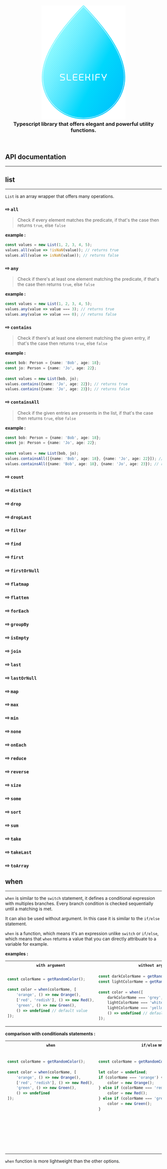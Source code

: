 <h3 align=center>
    <img src="logo_sleekify.png" alt="Sublime's custom image" style="text-align: center"/>
    <div style="text-align: center; font-weight: bold">Typescript library that offers elegant and powerful utility functions.</div>
</h3>

<br/>

## API documentation

---

## list

---

`List` is an array wrapper that offers many operations.

### ⇨ `all`

> Check if every element matches the predicate, if that's the case then returns `true`, else `false`

**example :**

```ts
const values = new List(1, 2, 3, 4, 5);
values.all(value => !isNaN(value)); // returns true
values.all(value => isNaN(value)); // returns false
```

### ⇨ `any`

> Check if there's at least one element matching the predicate, if that's the case then returns `true`, else `false`

**example :**

```ts
const values = new List(1, 2, 3, 4, 5);
values.any(value => value === 3); // returns true
values.any(value => value === 0); // returns false
```

### ⇨ `contains`

> Check if there's at least one element matching the given entry, if that's the case then returns `true`, else `false`

**example :**

```ts
const bob: Person = {name: 'Bob', age: 18};
const jo: Person = {name: 'Jo', age: 22};

const values = new List(bob, jo);
values.contains({name: 'Jo', age: 22}); // returns true
values.contains({name: 'Jo', age: 23}); // returns false
```

### ⇨ `containsAll`

> Check if the given entries are presents in the list, if that's the case then returns `true`, else `false`

**example :**

```ts
const bob: Person = {name: 'Bob', age: 18};
const jo: Person = {name: 'Jo', age: 22};

const values = new List(bob, jo);
values.containsAll([{name: 'Bob', age: 18}, {name: 'Jo', age: 22}]); // returns true
values.containsAll({name: 'Bob', age: 18}, {name: 'Jo', age: 23}); // returns false
```

### ⇨ `count`

### ⇨ `distinct`

### ⇨ `drop`

### ⇨ `dropLast`

### ⇨ `filter`

### ⇨ `find`

### ⇨ `first`

### ⇨ `firstOrNull`

### ⇨ `flatmap`

### ⇨ `flatten`

### ⇨ `forEach`

### ⇨ `groupBy`

### ⇨ `isEmpty`

### ⇨ `join`

### ⇨ `last`

### ⇨ `lastOrNull`

### ⇨ `map`

### ⇨ `max`

### ⇨ `min`

### ⇨ `none`

### ⇨ `onEach`

### ⇨ `reduce`

### ⇨ `reverse`

### ⇨ `size`

### ⇨ `some`

### ⇨ `sort`

### ⇨ `sum`

### ⇨ `take`

### ⇨ `takeLast`

### ⇨ `toArray`

## when

---

<p>
<code>when</code> is similar to the <code>switch</code> statement, it defines a conditional expression with multiples branches. Every branch condition is checked sequentially until a matching is met.

It can also be used without argument. In this case it is similar to the <code>if/else</code> statement.

<code>when</code> is a function, which means it's an expression unlike <code>switch</code> or <code>if/else</code>, which means that `when` returns a value that you can directly attribuate to a variable for example.
</p>

**examples :**

<table>
<th><code>with argument</code></th>
<th><code>without argument</code></th>
<tr>
<td>

```ts
const colorName = getRandomColor();

const color = when(colorName, [
    'orange', () => new Orange(),
    ['red', 'redish'], () => new Red(),
    'green', () => new Green(),
    () => undefined // default value
]);
```

</td>
<td>

```ts
const darkColorName = getRandomColor();
const lightColorName = getRandomColor();

const color = when([
    darkColorName === 'grey', () => new Grey(),
    lightColorName === 'white', () => new White(),
    lightColorName === 'yellow', () => new Yellow(),
    () => undefined // default value
]);
```

</td>
</tr>
</table>

**comparison with conditionals statements :**
<table>
<th><code>when</code></th>
<th><code>if/else</code> with brackets</th>
<th><code>if/else</code> without brackets</th>
<th><code>switch</code></th>
<tr>
<td>

```ts
const colorName = getRandomColor();

const color = when(colorName, [
    'orange', () => new Orange(),
    ['red', 'redish'], () => new Red(),
    'green', () => new Green(),
    () => undefined
]);










```

</td>
<td>

```ts
const colorName = getRandomColor();

let color = undefined;
if (colorName === 'orange') {
    color = new Orange();
} else if (colorName === 'red' || colorName === 'redish') {
    color = new Red();
} else if (colorName === 'green') {
    color = new Green();
}








```

</td>
<td>

```ts
const colorName = getRandomColor();

let color;
if (colorName === 'orange') color = new Orange();
else if (colorName === 'red' || colorName === 'redish') color = new Red();
else if (colorName === 'green') color = new Green();
else color = undefined;











```

</td>
<td>

```ts
const colorName = getRandomColor();

let color;
switch (color) {
    case 'orange':
        color = new Orange();
        break;
    case 'red':
    case 'redish':
        color = new Red();
        break;
    case 'green':
        color = new Green();
        break;
    default:
        color = undefined;
        break;
}
```

</td>
</tr>
</table>

`when` function is more lightweight than the other options.
